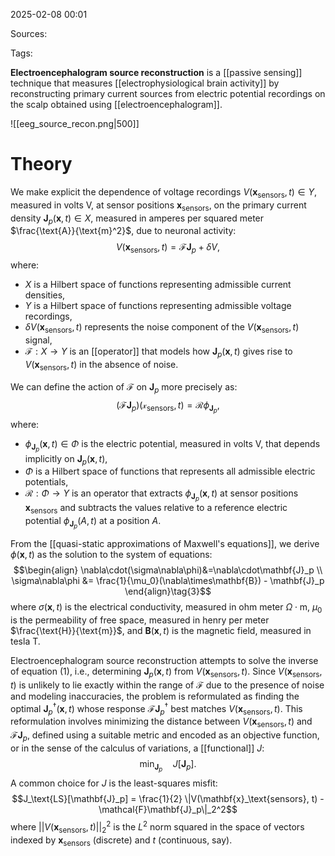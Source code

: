 2025-02-08 00:01

Sources: 

Tags:

**Electroencephalogram source reconstruction** is a [[passive sensing]] technique that measures [[electrophysiological brain activity]] by reconstructing primary current sources from electric potential recordings on the scalp obtained using [[electroencephalogram]].

![[eeg_source_recon.png|500]]
# Theory

We make explicit the dependence of voltage recordings $V(\mathbf{x}_\text{sensors}, t) \in Y$,  measured in volts $\text{V}$, at sensor positions $\mathbf{x}_\text{sensors}$, on the primary current density $\mathbf{J}_p(\mathbf{x},t) \in X$, measured in amperes per squared meter $\frac{\text{A}}{\text{m}^2}$, due to neuronal activity: $$V(\mathbf{x}_\text{sensors}, t)=\mathcal{F}\mathbf{J}_p + \delta V, \tag{1}$$where:
- $X$ is a Hilbert space of functions representing admissible current densities,
- $Y$ is a Hilbert space of functions representing admissible voltage recordings,
- $\delta V(\mathbf{x}_\text{sensors}, t)$ represents the noise component of the $V(\mathbf{x}_\text{sensors}, t)$ signal,
- $\mathcal{F}:X \rightarrow Y$ is an [[operator]] that models how $\mathbf{J}_p(\mathbf{x},t)$ gives rise to $V(\mathbf{x}_\text{sensors}, t)$ in the absence of noise. 

We can define the action of $\mathcal{F}$ on $\mathbf{J}_p$ more precisely as: $$(\mathcal{F}\mathbf{J}_p)(\mathcal{x}_\text{sensors}, t)=\mathcal{R}\phi_{\mathbf{J}_p},\tag{2}$$where:
- $\phi_{\mathbf{J}_p}(\mathbf{x},t) \in \Phi$ is the electric potential, measured in volts $\text{V}$, that depends implicitly on $\mathbf{J}_p(\mathbf{x},t)$,
- $\Phi$ is a Hilbert space of functions that represents all admissible electric potentials,
- $\mathcal{R}:\Phi \rightarrow Y$ is an operator that extracts $\phi_{\mathbf{J}_p}(\mathbf{x},t)$ at sensor positions $\mathbf{x}_\text{sensors}$ and subtracts the values relative to a reference electric potential $\phi_{\mathbf{J}_p}(A,t)$ at a position $A$.

From the [[quasi-static approximations of Maxwell's equations]], we derive $\phi(\mathbf{x},t)$ as the solution to the system of equations: $$\begin{align}
\nabla\cdot(\sigma\nabla\phi)&=\nabla\cdot\mathbf{J}_p \\
\sigma\nabla\phi &= \frac{1}{\mu_0}(\nabla\times\mathbf{B}) - \mathbf{J}_p 
\end{align}\tag{3}$$where $\sigma(\mathbf{x}, t)$ is the electrical conductivity, measured in ohm meter $\Omega\cdot\text{m}$, $\mu_0$ is the permeability of free space, measured in henry per meter $\frac{\text{H}}{\text{m}}$, and $\mathbf{B}(\mathbf{x},t)$ is the magnetic field, measured in tesla $\text{T}$.  

Electroencephalogram source reconstruction attempts to solve the inverse of equation $(1)$, i.e., determining $\mathbf{J}_p(\mathbf{x},t)$ from $V(\mathbf{x}_\text{sensors}, t)$. Since $V(\mathbf{x}_\text{sensors}, t)$ is unlikely to lie exactly within the range of $\mathcal{F}$ due to the presence of noise and modeling inaccuracies, the problem is reformulated as finding the optimal $\mathbf{J}_p^\dagger(\mathbf{x}, t)$ whose response $\mathcal{F}\mathbf{J}_p^\dagger$ best matches $V(\mathbf{x}_\text{sensors}, t)$. This reformulation involves minimizing the distance between $V(\mathbf{x}_\text{sensors}, t)$ and $\mathcal{F}\mathbf{J}_p$, defined using a suitable metric and encoded as an objective function, or in the sense of the calculus of variations, a [[functional]] $J$: $$\min_{\mathbf{J}_p} \quad J[\mathbf{J}_p].$$A common choice for $J$ is the least-squares misfit: $$J_\text{LS}[\mathbf{J}_p] = \frac{1}{2} \|V(\mathbf{x}_\text{sensors}, t) - \mathcal{F}\mathbf{J}_p\|_2^2$$where $||V(\mathbf{x}_\text{sensors}, t)||_2^2$ is the $L^2$ norm squared in the space of vectors indexed by $\mathbf{x}_\text{sensors}$ (discrete) and $t$ (continuous, say).